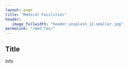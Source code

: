 ```yaml
---
layout: page
title: "Medical Facilities"
header:
   image_fullwidth: "header_unsplash_12-smaller.jpg"
permalink: "/med_fac/"
---
```


## Title
Info

